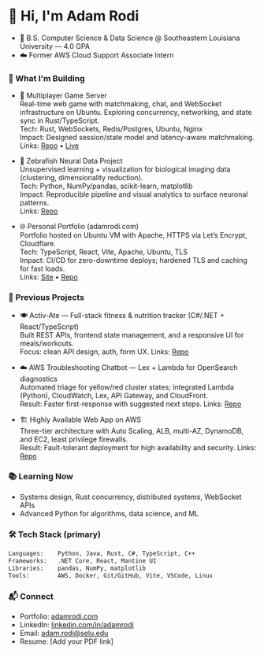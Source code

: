 # 👋 Hi, I'm Adam Rodi

- 🚀 B.S. Computer Science & Data Science @ Southeastern Louisiana University — 4.0 GPA
- ☁️ Former AWS Cloud Support Associate Intern

### 🧠 What I'm Building
- 🦀 Multiplayer Game Server  
  Real-time web game with matchmaking, chat, and WebSocket infrastructure on Ubuntu. Exploring concurrency, networking, and state sync in Rust/TypeScript.  
  Tech: Rust, WebSockets, Redis/Postgres, Ubuntu, Nginx  
  Impact: Designed session/state model and latency-aware matchmaking.  
  Links: [Repo](#) • [Live](#)

- 🧬 Zebrafish Neural Data Project  
  Unsupervised learning + visualization for biological imaging data (clustering, dimensionality reduction).  
  Tech: Python, NumPy/pandas, scikit-learn, matplotlib  
  Impact: Reproducible pipeline and visual analytics to surface neuronal patterns.  
  Links: [Repo](#)

- 🌐 Personal Portfolio (adamrodi.com)  
  Portfolio hosted on Ubuntu VM with Apache, HTTPS via Let’s Encrypt, Cloudflare.  
  Tech: TypeScript, React, Vite, Apache, Ubuntu, TLS  
  Impact: CI/CD for zero-downtime deploys; hardened TLS and caching for fast loads.  
  Links: [Site](https://adamrodi.com) • [Repo](#)

### 🧩 Previous Projects
- 🍽️ Activ-Ate — Full-stack fitness & nutrition tracker (C#/.NET + React/TypeScript)  
  Built REST APIs, frontend state management, and a responsive UI for meals/workouts.  
  Focus: clean API design, auth, form UX. 
  Links: [Repo](#)

- ☁️ AWS Troubleshooting Chatbot — Lex + Lambda for OpenSearch diagnostics  
  Automated triage for yellow/red cluster states; integrated Lambda (Python), CloudWatch, Lex, API Gateway, and CloudFront.  
  Result: Faster first-response with suggested next steps. 
  Links: [Repo](#)

- 🏗️ Highly Available Web App on AWS  
  Three-tier architecture with Auto Scaling, ALB, multi-AZ, DynamoDB, and EC2, least privilege firewalls.  
  Result: Fault-tolerant deployment for high availability and security. 
  Links: [Repo](#)

### 📚 Learning Now
- Systems design, Rust concurrency, distributed systems, WebSocket APIs
- Advanced Python for algorithms, data science, and ML

### 🛠️ Tech Stack (primary)
```txt
Languages:    Python, Java, Rust, C#, TypeScript, C++
Frameworks:   .NET Core, React, Mantine UI
Libraries:    pandas, NumPy, matplotlib
Tools:        AWS, Docker, Git/GitHub, Vite, VSCode, Linux
```

### 📬 Connect
- Portfolio: [adamrodi.com](https://adamrodi.com)
- LinkedIn: [linkedin.com/in/adamrodi](https://www.linkedin.com/in/adamrodi/)
- Email: [adam.rodi@selu.edu](mailto:adam.rodi@selu.edu)
- Resume: [Add your PDF link]
